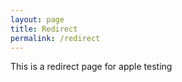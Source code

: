 ```yaml
---
layout: page
title: Redirect
permalink: /redirect
---
```


This is a redirect page for apple testing